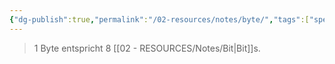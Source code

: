 ```yaml
---
{"dg-publish":true,"permalink":"/02-resources/notes/byte/","tags":["speicher","informatik/code","informatik/netzwerk","informatik"],"noteIcon":"","updated":"2025-10-29T12:59:04.303+01:00"}
---
```


> 1 Byte entspricht 8 [[02 - RESOURCES/Notes/Bit\|Bit]]s.